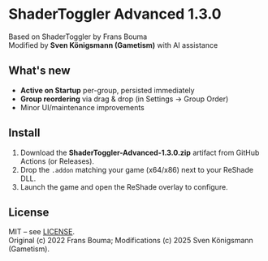 # ShaderToggler Advanced 1.3.0

Based on ShaderToggler by Frans Bouma  
Modified by **Sven Königsmann (Gametism)** with AI assistance

## What's new
- **Active on Startup** per-group, persisted immediately
- **Group reordering** via drag & drop (in Settings → Group Order)
- Minor UI/maintenance improvements

## Install
1. Download the **ShaderToggler-Advanced-1.3.0.zip** artifact from GitHub Actions (or Releases).
2. Drop the `.addon` matching your game (x64/x86) next to your ReShade DLL.
3. Launch the game and open the ReShade overlay to configure.

## License
MIT – see [LICENSE](LICENSE).  
Original (c) 2022 Frans Bouma; Modifications (c) 2025 Sven Königsmann (Gametism).
